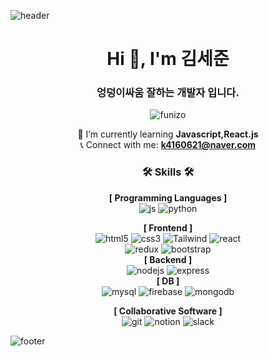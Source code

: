 ![header](https://capsule-render.vercel.app/api?type=waving&color=auto&height=200&section=header&text=Funizo%20Github!&fontSize=90)

<div align="center">

<h1>Hi 👋, I'm 김세준</h1>
<h3>엉덩이싸움 잘하는 개발자 입니다.</h3>

<p> <img src="https://komarev.com/ghpvc/?username=funizo&label=Profile%20views&color=0e75b6&style=flat" alt="funizo" /> </p>

🌱 I’m currently learning **Javascript,React.js** <br>
📞 Connect with me: **k4160621@naver.com**

<p> 

### 🛠️ Skills 🛠️
**[ Programming Languages ]**<br>
![js](https://img.shields.io/badge/JavaScript-F7DF1E?style=for-the-badge&logo=JavaScript&logoColor=white)
![python](https://img.shields.io/badge/-PYTHON-%23F7DF1E?style=flat-square&logo=Python&logoColor=white&color=3776AB)

**[ Frontend ]**<br>
![html5](https://img.shields.io/badge/HTML5-E34F26?style=for-the-badge&logo=html5&logoColor=white)
![css3](https://img.shields.io/badge/CSS3-1572B6?style=for-the-badge&logo=css3&logoColor=white)
![Tailwind](https://img.shields.io/badge/Tailwind_CSS-38B2AC?style=for-the-badge&logo=tailwind-css&logoColor=white)
![react](https://img.shields.io/badge/React-20232A?style=for-the-badge&logo=react&logoColor=61DAFB)<br>
![redux](https://img.shields.io/badge/Redux-593D88?style=for-the-badge&logo=redux&logoColor=white)
![bootstrap](https://img.shields.io/badge/-Bootstrap-%23F7DF1E?style=flat-square&logo=Bootstrap&logoColor=white&color=7952B3)<br>
**[ Backend ]**<br>
![nodejs](https://img.shields.io/badge/Node.js-43853D?style=for-the-badge&logo=node.js&logoColor=white)
![express](https://img.shields.io/badge/Express.js-404D59?style=for-the-badg)<br>
**[ DB ]**<br>
![mysql](https://img.shields.io/badge/MySQL-005C84?style=for-the-badge&logo=mysql&logoColor=white)
![firebase](https://img.shields.io/badge/Firebase-039BE5?style=for-the-badge&logo=Firebase&logoColor=white)
![mongodb](https://img.shields.io/badge/MongoDB-4EA94B?style=for-the-badge&logo=mongodb&logoColor=white)<br>

**[ Collaborative Software ]**<br>
![git](https://img.shields.io/badge/GIT-E44C30?style=for-the-badge&logo=git&logoColor=white)
![notion](https://img.shields.io/badge/Notion-000000?style=for-the-badge&logo=notion&logoColor=white)
![slack](https://img.shields.io/badge/Slack-4A154B?style=for-the-badge&logo=slack&logoColor=white)

</p>

</div>

![footer](https://capsule-render.vercel.app/api?type=waving&color=auto&height=200&section=footer)

